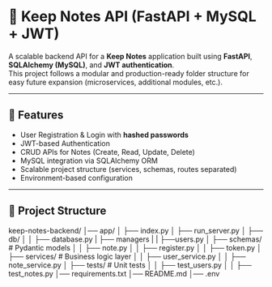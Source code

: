 # 📝 Keep Notes API (FastAPI + MySQL + JWT)

A scalable backend API for a **Keep Notes** application built using **FastAPI**, **SQLAlchemy (MySQL)**, and **JWT authentication**.  
This project follows a modular and production-ready folder structure for easy future expansion (microservices, additional modules, etc.).

---

## 🚀 Features
- User Registration & Login with **hashed passwords**
- JWT-based Authentication
- CRUD APIs for Notes (Create, Read, Update, Delete)
- MySQL integration via SQLAlchemy ORM
- Scalable project structure (services, schemas, routes separated)
- Environment-based configuration

---

## 📂 Project Structure

keep-notes-backend/
│── app/
│ ├── index.py
│ ├── run_server.py
│ ├── db/
│ │ ├── database.py
| ├── managers
| | ├──users.py
│ ├── schemas/ # Pydantic models
│ │ ├── note.py
│ │ ├── register.py
│ │ ├── token.py
│ ├── services/ # Business logic layer
│ │ ├── user_service.py
│ │ ├── note_service.py
│ ├── tests/ # Unit tests
│ │ ├── test_users.py
│ │ ├── test_notes.py
│── requirements.txt
│── README.md
│── .env
